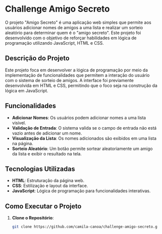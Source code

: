 # Challenge Amigo Secreto

O projeto "Amigo Secreto" é uma aplicação web simples que permite aos usuários adicionar nomes de amigos a uma lista e realizar um sorteio aleatório para determinar quem é o "amigo secreto". Este projeto foi desenvolvido com o objetivo de reforçar habilidades em lógica de programação utilizando JavaScript, HTML e CSS.

## Descrição do Projeto

Este projeto foca em desenvolver a lógica de programação por meio da implementação de funcionalidades que permitem a interação do usuário com o sistema de sorteio de amigos. A interface foi previamente desenvolvida em HTML e CSS, permitindo que o foco seja na construção da lógica em JavaScript.

## Funcionalidades

- **Adicionar Nomes**: Os usuários podem adicionar nomes a uma lista visível.
- **Validação de Entrada**: O sistema valida se o campo de entrada não está vazio antes de adicionar um nome.
- **Visualização da Lista**: Os nomes adicionados são exibidos em uma lista na página.
- **Sorteio Aleatório**: Um botão permite sortear aleatoriamente um amigo da lista e exibir o resultado na tela.

## Tecnologias Utilizadas

- **HTML**: Estruturação da página web.
- **CSS**: Estilização e layout da interface.
- **JavaScript**: Lógica de programação para funcionalidades interativas.

## Como Executar o Projeto

1. **Clone o Repositório**:
   ```bash
   git clone https://github.com/camila-canoa/challenge-amigo-secreto.git
